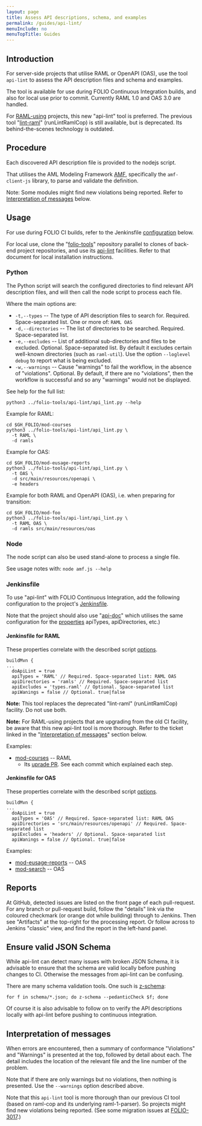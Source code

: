 ```yaml
---
layout: page
title: Assess API descriptions, schema, and examples
permalink: /guides/api-lint/
menuInclude: no
menuTopTitle: Guides
---
```


## Introduction

For server-side projects that utilise RAML or OpenAPI (OAS), use the tool `api-lint` to assess the API description files and schema and examples.

The tool is available for use during FOLIO Continuous Integration builds, and also for local use prior to commit.
Currently RAML 1.0 and OAS 3.0 are handled.

For [RAML-using](/start/primer-raml/) projects, this new "api-lint" tool is preferred. The previous tool "[lint-raml](/guides/raml-cop/)" (runLintRamlCop) is still available, but is deprecated. Its behind-the-scenes technology is outdated.

## Procedure

Each discovered API description file is provided to the nodejs script.

That utilises the AML Modeling Framework [AMF](https://github.com/aml-org/amf), specifically the `amf-client-js` library, to parse and validate the definition.

Note: Some modules might find new violations being reported.
Refer to [Interpretation of messages](#interpretation-of-messages) below.

## Usage

For use during FOLIO CI builds, refer to the Jenkinsfile [configuration](#jenkinsfile) below.

For local use, clone the "[folio-tools](https://github.com/folio-org/folio-tools)" repository parallel to clones of back-end project repositories, and use its [api-lint](https://github.com/folio-org/folio-tools/tree/master/api-lint) facilities.
Refer to that document for local installation instructions.

### Python

The Python script will search the configured directories to find relevant API description files, and will then call the node script to process each file.

<a id="properties"></a>Where the main options are:

* `-t,--types` -- The type of API description files to search for.
  Required. Space-separated list.
  One or more of: `RAML OAS`
* `-d,--directories` -- The list of directories to be searched.
  Required. Space-separated list.
* `-e,--excludes` -- List of additional sub-directories and files to be excluded.
  Optional. Space-separated list.
  By default it excludes certain well-known directories (such as `raml-util`).
  Use the option `--loglevel debug` to report what is being excluded.
* `-w,--warnings` -- Cause "warnings" to fail the workflow, in the absence of "violations".
  Optional. By default, if there are no "violations", then the workflow is successful and so any "warnings" would not be displayed.

See help for the full list:

```
python3 ../folio-tools/api-lint/api_lint.py --help
```

Example for RAML:

```
cd $GH_FOLIO/mod-courses
python3 ../folio-tools/api-lint/api_lint.py \
  -t RAML \
  -d ramls
```

Example for OAS:

```
cd $GH_FOLIO/mod-eusage-reports
python3 ../folio-tools/api-lint/api_lint.py \
  -t OAS \
  -d src/main/resources/openapi \
  -e headers
```

Example for both RAML and OpenAPI (OAS), i.e. when preparing for transition:

```
cd $GH_FOLIO/mod-foo
python3 ../folio-tools/api-lint/api_lint.py \
  -t RAML OAS \
  -d ramls src/main/resources/oas
```

### Node

The node script can also be used stand-alone to process a single file.

See usage notes with: `node amf.js --help`

### Jenkinsfile

To use "api-lint" with FOLIO Continuous Integration, add the following configuration to the project's [Jenkinsfile](/guides/jenkinsfile/).

Note that the project should also use "[api-doc](/guides/api-doc/)" which utilises the same configuration for the [properties](#properties) apiTypes, apiDirectories, etc.)

#### Jenkinsfile for RAML

These properties correlate with the described script [options](#python).

```
buildMvn {
...
  doApiLint = true
  apiTypes = 'RAML' // Required. Space-separated list: RAML OAS
  apiDirectories = 'ramls' // Required. Space-separated list
  apiExcludes = 'types.raml' // Optional. Space-separated list
  apiWanings = false // Optional. true|false
```

**Note:** This tool replaces the deprecated "lint-raml" (runLintRamlCop) facility.
Do not use both.

**Note:** For RAML-using projects that are upgrading from the old CI facility, be aware that this new api-lint tool is more thorough. Refer to the ticket linked in the "[Interpretation of messages](#interpretation-of-messages)" section below.

Examples:

* [mod-courses](https://github.com/folio-org/mod-courses/blob/master/Jenkinsfile)
  -- RAML
  * Its [uprade PR](https://github.com/folio-org/mod-courses/pull/122). See each commit which explained each step.

#### Jenkinsfile for OAS

These properties correlate with the described script [options](#python).

```
buildMvn {
...
  doApiLint = true
  apiTypes = 'OAS' // Required. Space-separated list: RAML OAS
  apiDirectories = 'src/main/resources/openapi' // Required. Space-separated list
  apiExcludes = 'headers' // Optional. Space-separated list
  apiWanings = false // Optional. true|false
```

Examples:

* [mod-eusage-reports](https://github.com/folio-org/mod-eusage-reports/blob/master/Jenkinsfile)
  -- OAS
* [mod-search](https://github.com/folio-org/mod-search/blob/master/Jenkinsfile)
  -- OAS

## Reports

At GitHub, detected issues are listed on the front page of each pull-request.
For any branch or pull-request build, follow the "details" link via the coloured checkmark (or orange dot while building) through to Jenkins.
Then see "Artifacts" at the top-right for the processing report.
Or follow across to Jenkins "classic" view, and find the report in the left-hand panel.

## Ensure valid JSON Schema

While api-lint can detect many issues with broken JSON Schema, it is advisable to ensure that the schema are valid locally before pushing changes to CI.
Otherwise the messages from api-lint can be confusing.

There are many schema validation tools. One such is
[z-schema](https://github.com/zaggino/z-schema):

```
for f in schema/*.json; do z-schema --pedanticCheck $f; done
```

Of course it is also advisable to follow on to verify the API descriptions locally with api-lint before pushing to continuous integration.

## Interpretation of messages

When errors are encountered, then a summary of conformance "Violations" and "Warnings" is presented at the top, followed by detail about each.
The detail includes the location of the relevant file and the line number of the problem.

Note that if there are only warnings but no violations, then nothing is presented.
Use the `--warnings` option described above.

Note that this `api-lint` tool is more thorough than our previous CI tool (based on raml-cop and its underlying raml-1-parser).
So projects might find new violations being reported.
(See some migration issues at [FOLIO-3017](https://issues.folio.org/browse/FOLIO-3017).)

